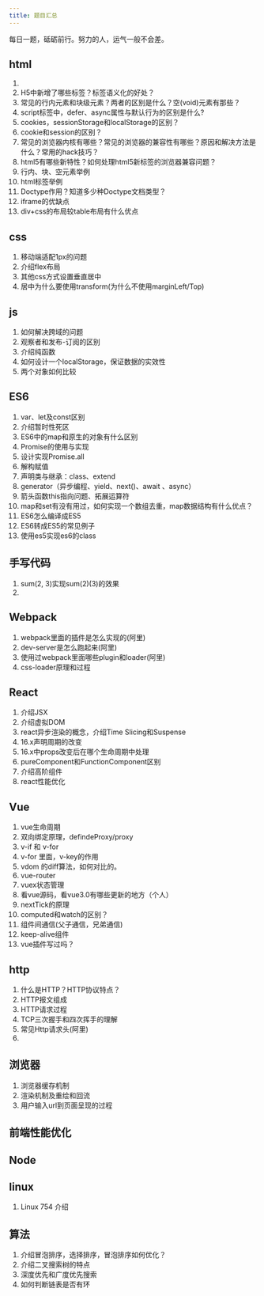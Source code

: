 ```yaml
---
title: 题目汇总
---
```

每日一题，砥砺前行。努力的人，运气一般不会差。
## html
1.
2. H5中新增了哪些标签？标签语义化的好处？
3. 常见的行内元素和块级元素？两者的区别是什么？空(void)元素有那些？
4. script标签中，defer、async属性与默认行为的区别是什么?
5. cookies，sessionStorage和localStorage的区别？
6. cookie和session的区别？
7. 常见的浏览器内核有哪些？常见的浏览器的兼容性有哪些？原因和解决方法是什么？常用的hack技巧？
8. html5有哪些新特性？如何处理html5新标签的浏览器兼容问题？
9. 行内、块、空元素举例
10. html标签举例
11. Doctype作用？知道多少种Doctype文档类型？
12. iframe的优缺点
13. div+css的布局较table布局有什么优点

## css
1. 移动端适配1px的问题
2. 介绍flex布局
3. 其他css方式设置垂直居中
4. 居中为什么要使用transform(为什么不使用marginLeft/Top)
## js
1. 如何解决跨域的问题
2. 观察者和发布-订阅的区别
3. 介绍纯函数
4. 如何设计一个localStorage，保证数据的实效性
5. 两个对象如何比较
## ES6
1. var、let及const区别
2. 介绍暂时性死区
3. ES6中的map和原生的对象有什么区别
4. Promise的使用与实现
5. 设计实现Promise.all
6. 解构赋值
7. 声明类与继承：class、extend
8. generator（异步编程、yield、next()、await 、async）
9. 箭头函数this指向问题、拓展运算符
10. map和set有没有用过，如何实现一个数组去重，map数据结构有什么优点？
11. ES6怎么编译成ES5
12. ES6转成ES5的常见例子
13. 使用es5实现es6的class

## 手写代码
1. sum(2, 3)实现sum(2)(3)的效果
2.
## Webpack
1. webpack里面的插件是怎么实现的(阿里)
2. dev-server是怎么跑起来(阿里)
3. 使用过webpack里面哪些plugin和loader(阿里)
4. css-loader原理和过程
## React
1. 介绍JSX
2. 介绍虚拟DOM
3. react异步渲染的概念，介绍Time Slicing和Suspense
4. 16.x声明周期的改变
5. 16.x中props改变后在哪个生命周期中处理
6. pureComponent和FunctionComponent区别
6. 介绍高阶组件
7. react性能优化
## Vue
1. vue生命周期
2. 双向绑定原理，defindeProxy/proxy
3. v-if 和 v-for
4. v-for 里面，v-key的作用
5. vdom 的diff算法，如何对比的。
6. vue-router
7. vuex状态管理
8. 看vue源码，看vue3.0有哪些更新的地方（个人）
9. nextTick的原理
10. computed和watch的区别？
11. 组件间通信(父子通信，兄弟通信)
12. keep-alive组件
13. vue插件写过吗？

## http
1. 什么是HTTP？HTTP协议特点？
2. HTTP报文组成
3. HTTP请求过程
4. TCP三次握手和四次挥手的理解
5. 常见Http请求头(阿里)
6.

## 浏览器
1. 浏览器缓存机制
2. 渲染机制及重绘和回流
3. 用户输入url到页面呈现的过程

## 前端性能优化

## Node

## linux
1. Linux 754 介绍
## 算法
1. 介绍冒泡排序，选择排序，冒泡排序如何优化？
2. 介绍二叉搜索树的特点
3. 深度优先和广度优先搜索
4. 如何判断链表是否有环
